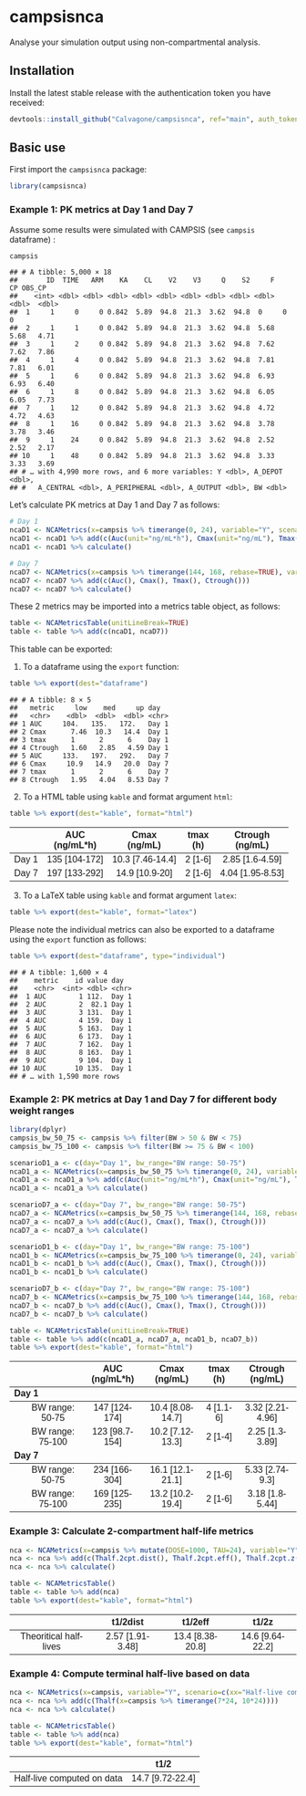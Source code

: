 
# campsisnca

Analyse your simulation output using non-compartmental analysis.

## Installation

Install the latest stable release with the authentication token you have
received:

``` r
devtools::install_github("Calvagone/campsisnca", ref="main", auth_token="AUTH_TOKEN", force=TRUE)
```

## Basic use

First import the `campsisnca` package:

``` r
library(campsisnca)
```

### Example 1: PK metrics at Day 1 and Day 7

Assume some results were simulated with CAMPSIS (see `campsis`
dataframe) :

``` r
campsis
```

    ## # A tibble: 5,000 × 18
    ##       ID  TIME   ARM    KA    CL    V2    V3     Q    S2     F    CP OBS_CP
    ##    <int> <dbl> <dbl> <dbl> <dbl> <dbl> <dbl> <dbl> <dbl> <dbl> <dbl>  <dbl>
    ##  1     1     0     0 0.842  5.89  94.8  21.3  3.62  94.8  0     0      0   
    ##  2     1     1     0 0.842  5.89  94.8  21.3  3.62  94.8  5.68  5.68   4.71
    ##  3     1     2     0 0.842  5.89  94.8  21.3  3.62  94.8  7.62  7.62   7.86
    ##  4     1     4     0 0.842  5.89  94.8  21.3  3.62  94.8  7.81  7.81   6.01
    ##  5     1     6     0 0.842  5.89  94.8  21.3  3.62  94.8  6.93  6.93   6.40
    ##  6     1     8     0 0.842  5.89  94.8  21.3  3.62  94.8  6.05  6.05   7.73
    ##  7     1    12     0 0.842  5.89  94.8  21.3  3.62  94.8  4.72  4.72   4.63
    ##  8     1    16     0 0.842  5.89  94.8  21.3  3.62  94.8  3.78  3.78   3.46
    ##  9     1    24     0 0.842  5.89  94.8  21.3  3.62  94.8  2.52  2.52   2.17
    ## 10     1    48     0 0.842  5.89  94.8  21.3  3.62  94.8  3.33  3.33   3.69
    ## # … with 4,990 more rows, and 6 more variables: Y <dbl>, A_DEPOT <dbl>,
    ## #   A_CENTRAL <dbl>, A_PERIPHERAL <dbl>, A_OUTPUT <dbl>, BW <dbl>

Let’s calculate PK metrics at Day 1 and Day 7 as follows:

``` r
# Day 1
ncaD1 <- NCAMetrics(x=campsis %>% timerange(0, 24), variable="Y", scenario=c(day="Day 1"))
ncaD1 <- ncaD1 %>% add(c(Auc(unit="ng/mL*h"), Cmax(unit="ng/mL"), Tmax(unit="h"), Ctrough(unit="ng/mL")))
ncaD1 <- ncaD1 %>% calculate()

# Day 7 
ncaD7 <- NCAMetrics(x=campsis %>% timerange(144, 168, rebase=TRUE), variable="Y", scenario=c(day="Day 7"))
ncaD7 <- ncaD7 %>% add(c(Auc(), Cmax(), Tmax(), Ctrough()))
ncaD7 <- ncaD7 %>% calculate()
```

These 2 metrics may be imported into a metrics table object, as follows:

``` r
table <- NCAMetricsTable(unitLineBreak=TRUE)  
table <- table %>% add(c(ncaD1, ncaD7))
```

This table can be exported:

1.  To a dataframe using the `export` function:

``` r
table %>% export(dest="dataframe")
```

    ## # A tibble: 8 × 5
    ##   metric     low    med     up day  
    ##   <chr>    <dbl>  <dbl>  <dbl> <chr>
    ## 1 AUC     104.   135.   172.   Day 1
    ## 2 Cmax      7.46  10.3   14.4  Day 1
    ## 3 tmax      1      2      6    Day 1
    ## 4 Ctrough   1.60   2.85   4.59 Day 1
    ## 5 AUC     133.   197.   292.   Day 7
    ## 6 Cmax     10.9   14.9   20.0  Day 7
    ## 7 tmax      1      2      6    Day 7
    ## 8 Ctrough   1.95   4.04   8.53 Day 7

2.  To a HTML table using `kable` and format argument `html`:

``` r
table %>% export(dest="kable", format="html")
```

<table class=" lightable-paper lightable-striped table" style="font-family: &quot;Arial Narrow&quot;, arial, helvetica, sans-serif; width: auto !important; margin-left: auto; margin-right: auto; margin-left: auto; margin-right: auto;">
<thead>
<tr>
<th style="text-align:center;">
</th>
<th style="text-align:center;">
AUC<br>(ng/mL*h)
</th>
<th style="text-align:center;">
Cmax<br>(ng/mL)
</th>
<th style="text-align:center;">
tmax<br>(h)
</th>
<th style="text-align:center;">
Ctrough<br>(ng/mL)
</th>
</tr>
</thead>
<tbody>
<tr>
<td style="text-align:center;">
Day 1
</td>
<td style="text-align:center;">
135 [104-172]
</td>
<td style="text-align:center;">
10.3 [7.46-14.4]
</td>
<td style="text-align:center;">
2 [1-6]
</td>
<td style="text-align:center;">
2.85 [1.6-4.59]
</td>
</tr>
<tr>
<td style="text-align:center;">
Day 7
</td>
<td style="text-align:center;">
197 [133-292]
</td>
<td style="text-align:center;">
14.9 [10.9-20]
</td>
<td style="text-align:center;">
2 [1-6]
</td>
<td style="text-align:center;">
4.04 [1.95-8.53]
</td>
</tr>
</tbody>
</table>

3.  To a LaTeX table using `kable` and format argument `latex`:

``` r
table %>% export(dest="kable", format="latex")
```

Please note the individual metrics can also be exported to a dataframe
using the `export` function as follows:

``` r
table %>% export(dest="dataframe", type="individual")
```

    ## # A tibble: 1,600 × 4
    ##    metric    id value day  
    ##    <chr>  <int> <dbl> <chr>
    ##  1 AUC        1 112.  Day 1
    ##  2 AUC        2  82.1 Day 1
    ##  3 AUC        3 131.  Day 1
    ##  4 AUC        4 159.  Day 1
    ##  5 AUC        5 163.  Day 1
    ##  6 AUC        6 173.  Day 1
    ##  7 AUC        7 162.  Day 1
    ##  8 AUC        8 163.  Day 1
    ##  9 AUC        9 104.  Day 1
    ## 10 AUC       10 135.  Day 1
    ## # … with 1,590 more rows

### Example 2: PK metrics at Day 1 and Day 7 for different body weight ranges

``` r
library(dplyr)
campsis_bw_50_75 <- campsis %>% filter(BW > 50 & BW < 75)
campsis_bw_75_100 <- campsis %>% filter(BW >= 75 & BW < 100)

scenarioD1_a <- c(day="Day 1", bw_range="BW range: 50-75")
ncaD1_a <- NCAMetrics(x=campsis_bw_50_75 %>% timerange(0, 24), variable="Y", scenario=scenarioD1_a)
ncaD1_a <- ncaD1_a %>% add(c(Auc(unit="ng/mL*h"), Cmax(unit="ng/mL"), Tmax(unit="h"), Ctrough(unit="ng/mL")))
ncaD1_a <- ncaD1_a %>% calculate()

scenarioD7_a <- c(day="Day 7", bw_range="BW range: 50-75")
ncaD7_a <- NCAMetrics(x=campsis_bw_50_75 %>% timerange(144, 168, rebase=T), variable="Y", scenario=scenarioD7_a)
ncaD7_a <- ncaD7_a %>% add(c(Auc(), Cmax(), Tmax(), Ctrough()))
ncaD7_a <- ncaD7_a %>% calculate()

scenarioD1_b <- c(day="Day 1", bw_range="BW range: 75-100")
ncaD1_b <- NCAMetrics(x=campsis_bw_75_100 %>% timerange(0, 24), variable="Y", scenario=scenarioD1_b)
ncaD1_b <- ncaD1_b %>% add(c(Auc(), Cmax(), Tmax(), Ctrough()))
ncaD1_b <- ncaD1_b %>% calculate()

scenarioD7_b <- c(day="Day 7", bw_range="BW range: 75-100")
ncaD7_b <- NCAMetrics(x=campsis_bw_75_100 %>% timerange(144, 168, rebase=T), variable="Y", scenario=scenarioD7_b)
ncaD7_b <- ncaD7_b %>% add(c(Auc(), Cmax(), Tmax(), Ctrough()))
ncaD7_b <- ncaD7_b %>% calculate()

table <- NCAMetricsTable(unitLineBreak=TRUE)  
table <- table %>% add(c(ncaD1_a, ncaD7_a, ncaD1_b, ncaD7_b))
table %>% export(dest="kable", format="html")
```

<table class=" lightable-paper lightable-striped table" style="font-family: &quot;Arial Narrow&quot;, arial, helvetica, sans-serif; width: auto !important; margin-left: auto; margin-right: auto; margin-left: auto; margin-right: auto;">
<thead>
<tr>
<th style="text-align:center;">
</th>
<th style="text-align:center;">
AUC<br>(ng/mL*h)
</th>
<th style="text-align:center;">
Cmax<br>(ng/mL)
</th>
<th style="text-align:center;">
tmax<br>(h)
</th>
<th style="text-align:center;">
Ctrough<br>(ng/mL)
</th>
</tr>
</thead>
<tbody>
<tr grouplength="2">
<td colspan="5" style="border-bottom: 1px solid;">
<strong>Day 1</strong>
</td>
</tr>
<tr>
<td style="text-align:center;padding-left: 2em;" indentlevel="1">
BW range: 50-75
</td>
<td style="text-align:center;">
147 [124-174]
</td>
<td style="text-align:center;">
10.4 [8.08-14.7]
</td>
<td style="text-align:center;">
4 [1.1-6]
</td>
<td style="text-align:center;">
3.32 [2.21-4.96]
</td>
</tr>
<tr>
<td style="text-align:center;padding-left: 2em;" indentlevel="1">
BW range: 75-100
</td>
<td style="text-align:center;">
123 [98.7-154]
</td>
<td style="text-align:center;">
10.2 [7.12-13.3]
</td>
<td style="text-align:center;">
2 [1-4]
</td>
<td style="text-align:center;">
2.25 [1.3-3.89]
</td>
</tr>
<tr grouplength="2">
<td colspan="5" style="border-bottom: 1px solid;">
<strong>Day 7</strong>
</td>
</tr>
<tr>
<td style="text-align:center;padding-left: 2em;" indentlevel="1">
BW range: 50-75
</td>
<td style="text-align:center;">
234 [166-304]
</td>
<td style="text-align:center;">
16.1 [12.1-21.1]
</td>
<td style="text-align:center;">
2 [1-6]
</td>
<td style="text-align:center;">
5.33 [2.74-9.3]
</td>
</tr>
<tr>
<td style="text-align:center;padding-left: 2em;" indentlevel="1">
BW range: 75-100
</td>
<td style="text-align:center;">
169 [125-235]
</td>
<td style="text-align:center;">
13.2 [10.2-19.4]
</td>
<td style="text-align:center;">
2 [1-6]
</td>
<td style="text-align:center;">
3.18 [1.8-5.44]
</td>
</tr>
</tbody>
</table>

### Example 3: Calculate 2-compartment half-life metrics

``` r
nca <- NCAMetrics(x=campsis %>% mutate(DOSE=1000, TAU=24), variable="Y", scenario=c(xx="Theoritical half-lives"))
nca <- nca %>% add(c(Thalf.2cpt.dist(), Thalf.2cpt.eff(), Thalf.2cpt.z()))
nca <- nca %>% calculate()

table <- NCAMetricsTable()  
table <- table %>% add(nca)
table %>% export(dest="kable", format="html")
```

<table class=" lightable-paper lightable-striped table" style="font-family: &quot;Arial Narrow&quot;, arial, helvetica, sans-serif; width: auto !important; margin-left: auto; margin-right: auto; margin-left: auto; margin-right: auto;">
<thead>
<tr>
<th style="text-align:center;">
</th>
<th style="text-align:center;">
t1/2dist
</th>
<th style="text-align:center;">
t1/2eff
</th>
<th style="text-align:center;">
t1/2z
</th>
</tr>
</thead>
<tbody>
<tr>
<td style="text-align:center;">
Theoritical half-lives
</td>
<td style="text-align:center;">
2.57 [1.91-3.48]
</td>
<td style="text-align:center;">
13.4 [8.38-20.8]
</td>
<td style="text-align:center;">
14.6 [9.64-22.2]
</td>
</tr>
</tbody>
</table>

### Example 4: Compute terminal half-live based on data

``` r
nca <- NCAMetrics(x=campsis, variable="Y", scenario=c(xx="Half-live computed on data"))
nca <- nca %>% add(c(Thalf(x=campsis %>% timerange(7*24, 10*24))))
nca <- nca %>% calculate()

table <- NCAMetricsTable()  
table <- table %>% add(nca)
table %>% export(dest="kable", format="html")
```

<table class=" lightable-paper lightable-striped table" style="font-family: &quot;Arial Narrow&quot;, arial, helvetica, sans-serif; width: auto !important; margin-left: auto; margin-right: auto; margin-left: auto; margin-right: auto;">
<thead>
<tr>
<th style="text-align:center;">
</th>
<th style="text-align:center;">
t1/2
</th>
</tr>
</thead>
<tbody>
<tr>
<td style="text-align:center;">
Half-live computed on data
</td>
<td style="text-align:center;">
14.7 [9.72-22.4]
</td>
</tr>
</tbody>
</table>
